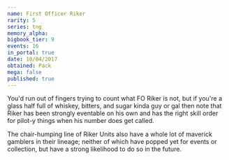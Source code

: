 ```yaml
---
name: First Officer Riker
rarity: 5
series: tng
memory_alpha:
bigbook_tier: 9
events: 16
in_portal: true
date: 10/04/2017
obtained: Pack
mega: false
published: true
---
```


You'd run out of fingers trying to count what FO Riker is not, but if you're a glass half full of whiskey, bitters, and sugar kinda guy or gal then note that Riker has been strongly eventable on his own and has the right skill order for pilot-y things when his number does get called. 

The chair-humping line of Riker Units also have a whole lot of maverick gamblers in their lineage; neither of which have popped yet for events or collection, but have a strong likelihood to do so in the future.
